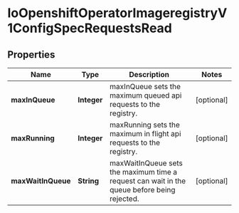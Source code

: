 
# IoOpenshiftOperatorImageregistryV1ConfigSpecRequestsRead

## Properties
Name | Type | Description | Notes
------------ | ------------- | ------------- | -------------
**maxInQueue** | **Integer** | maxInQueue sets the maximum queued api requests to the registry. |  [optional]
**maxRunning** | **Integer** | maxRunning sets the maximum in flight api requests to the registry. |  [optional]
**maxWaitInQueue** | **String** | maxWaitInQueue sets the maximum time a request can wait in the queue before being rejected. |  [optional]



